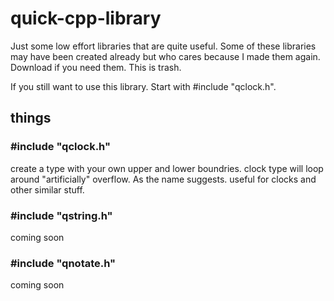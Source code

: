 # quick-cpp-library
Just some low effort libraries that are quite useful. Some of these libraries may have been created already but who cares because I made them again. Download if you need them. This is trash.

If you still want to use this library. Start with #include "qclock.h".

## things
### #include "qclock.h"
create a type with your own upper and lower boundries. clock type will loop around "artificially" overflow. As the name suggests. useful for clocks and other similar stuff.
### #include "qstring.h"
coming soon
### #include "qnotate.h"
coming soon
